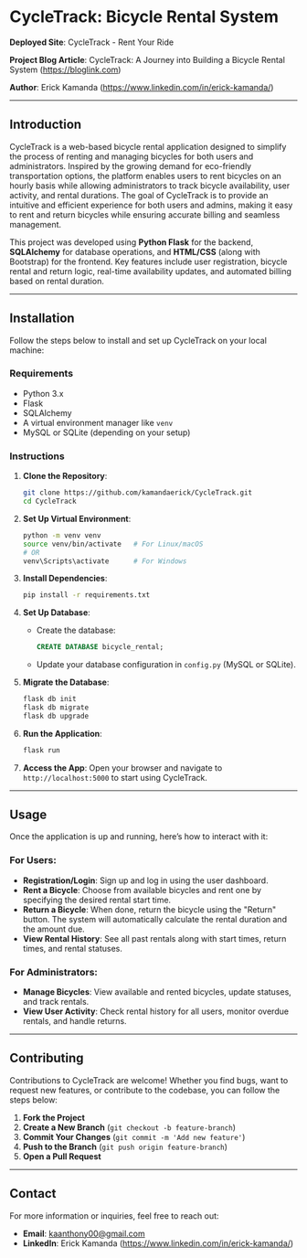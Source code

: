 # **CycleTrack: Bicycle Rental System**

**Deployed Site**: CycleTrack - Rent Your Ride

**Project Blog Article**: CycleTrack: A Journey into Building a Bicycle Rental System  (https://bloglink.com)

**Author**: Erick Kamanda (https://www.linkedin.com/in/erick-kamanda/)

---

## **Introduction**

CycleTrack is a web-based bicycle rental application designed to simplify the process of renting and managing bicycles for both users and administrators. Inspired by the growing demand for eco-friendly transportation options, the platform enables users to rent bicycles on an hourly basis while allowing administrators to track bicycle availability, user activity, and rental durations. The goal of CycleTrack is to provide an intuitive and efficient experience for both users and admins, making it easy to rent and return bicycles while ensuring accurate billing and seamless management.

This project was developed using **Python Flask** for the backend, **SQLAlchemy** for database operations, and **HTML/CSS** (along with Bootstrap) for the frontend. Key features include user registration, bicycle rental and return logic, real-time availability updates, and automated billing based on rental duration.

---

## **Installation**

Follow the steps below to install and set up CycleTrack on your local machine:

### **Requirements**
- Python 3.x
- Flask
- SQLAlchemy
- A virtual environment manager like `venv`
- MySQL or SQLite (depending on your setup)

### **Instructions**
1. **Clone the Repository**:
   ```bash
   git clone https://github.com/kamandaerick/CycleTrack.git
   cd CycleTrack
   ```

2. **Set Up Virtual Environment**:
   ```bash
   python -m venv venv
   source venv/bin/activate   # For Linux/macOS
   # OR
   venv\Scripts\activate      # For Windows
   ```

3. **Install Dependencies**:
   ```bash
   pip install -r requirements.txt
   ```

4. **Set Up Database**:
   - Create the database:
     ```sql
     CREATE DATABASE bicycle_rental;
     ```
   - Update your database configuration in `config.py` (MySQL or SQLite).

5. **Migrate the Database**:
   ```bash
   flask db init
   flask db migrate
   flask db upgrade
   ```

6. **Run the Application**:
   ```bash
   flask run
   ```

7. **Access the App**:
   Open your browser and navigate to `http://localhost:5000` to start using CycleTrack.

---

## **Usage**

Once the application is up and running, here’s how to interact with it:

### **For Users:**
- **Registration/Login**: Sign up and log in using the user dashboard.
- **Rent a Bicycle**: Choose from available bicycles and rent one by specifying the desired rental start time.
- **Return a Bicycle**: When done, return the bicycle using the "Return" button. The system will automatically calculate the rental duration and the amount due.
- **View Rental History**: See all past rentals along with start times, return times, and rental statuses.

### **For Administrators:**
- **Manage Bicycles**: View available and rented bicycles, update statuses, and track rentals.
- **View User Activity**: Check rental history for all users, monitor overdue rentals, and handle returns.

---

## **Contributing**

Contributions to CycleTrack are welcome! Whether you find bugs, want to request new features, or contribute to the codebase, you can follow the steps below:

1. **Fork the Project**
2. **Create a New Branch** (`git checkout -b feature-branch`)
3. **Commit Your Changes** (`git commit -m 'Add new feature'`)
4. **Push to the Branch** (`git push origin feature-branch`)
5. **Open a Pull Request**


---

## **Contact**

For more information or inquiries, feel free to reach out:

- **Email**: kaanthony00@gmail.com
- **LinkedIn**: Erick Kamanda (https://www.linkedin.com/in/erick-kamanda/)
